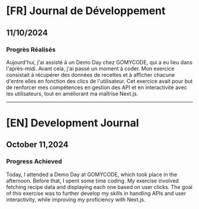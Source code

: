 # [FR] Journal de Développement

## 11/10/2024

### Progrès Réalisés

Aujourd'hui, j'ai assisté à un Demo Day chez GOMYCODE, qui a eu lieu dans l'après-midi. Avant cela, j'ai passé un moment à coder. Mon exercice consistait à récupérer des données de recettes et à afficher chacune d'entre elles en fonction des clics de l'utilisateur. Cet exercice avait pour but de renforcer mes compétences en gestion des API et en interactivité avec les utilisateurs, tout en améliorant ma maîtrise Next.js.

---

# [EN] Development Journal

## October 11,2024

### Progress Achieved

Today, I attended a Demo Day at GOMYCODE, which took place in the afternoon. Before that, I spent some time coding. My exercise involved fetching recipe data and displaying each one based on user clicks. The goal of this exercise was to further develop my skills in handling APIs and user interactivity, while improving my proficiency with Next.js.
